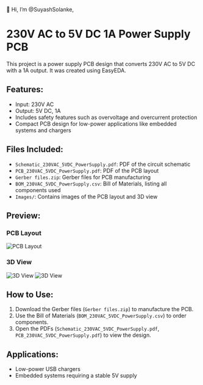 👋 Hi, I’m @SuyashSolanke,

# 230V AC to 5V DC 1A Power Supply PCB

This project is a power supply PCB design that converts 230V AC to 5V DC with a 1A output. It was created using EasyEDA.

## Features:
- Input: 230V AC
- Output: 5V DC, 1A
- Includes safety features such as overvoltage and overcurrent protection
- Compact PCB design for low-power applications like embedded systems and chargers

## Files Included:
- `Schematic_230VAC_5VDC_PowerSupply.pdf`: PDF of the circuit schematic
- `PCB_230VAC_5VDC_PowerSupply.pdf`: PDF of the PCB layout
- `Gerber files.zip`: Gerber files for PCB manufacturing
- `BOM_230VAC_5VDC_PowerSupply.csv`: Bill of Materials, listing all components used
- `Images/`: Contains images of the PCB layout and 3D view

## Preview:
### PCB Layout
![PCB Layout](./Images/PCB_Layout.jpg")

### 3D View
![3D View](./Images/3D_Top_view.jpg")
![3D View](./Images/3D_bottom_view.jpg")

## How to Use:
1. Download the Gerber files (`Gerber files.zip`) to manufacture the PCB.
2. Use the Bill of Materials (`BOM_230VAC_5VDC_PowerSupply.csv`) to order components.
3. Open the PDFs (`Schematic_230VAC_5VDC_PowerSupply.pdf`, `PCB_230VAC_5VDC_PowerSupply.pdf`) to view the design.

## Applications:
- Low-power USB chargers
- Embedded systems requiring a stable 5V supply
